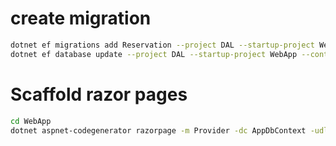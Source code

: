 # create migration
~~~bash
dotnet ef migrations add Reservation --project DAL --startup-project WebApp --context AppDbContext
dotnet ef database update --project DAL --startup-project WebApp --context AppDbContext
~~~

# Scaffold razor pages
~~~bash
cd WebApp
dotnet aspnet-codegenerator razorpage -m Provider -dc AppDbContext -udl -outDir Pages/Providers –referenceScriptLibraries
~~~